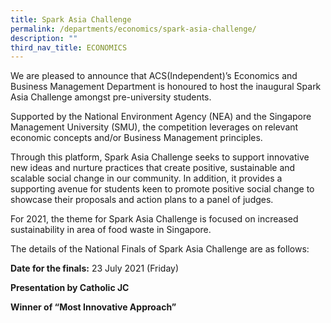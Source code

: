 ```yaml
---
title: Spark Asia Challenge
permalink: /departments/economics/spark-asia-challenge/
description: ""
third_nav_title: ECONOMICS
---
```

We are pleased to announce that ACS(Independent)’s Economics and Business Management Department is honoured to host the inaugural Spark Asia Challenge amongst pre-university students.

Supported by the National Environment Agency (NEA) and the Singapore Management University (SMU), the competition leverages on relevant economic concepts and/or Business Management principles.

Through this platform, Spark Asia Challenge seeks to support innovative new ideas and nurture practices that create positive, sustainable and scalable social change in our community. In addition, it provides a supporting avenue for students keen to promote positive social change to showcase their proposals and action plans to a panel of judges.

For 2021, the theme for Spark Asia Challenge is focused on increased sustainability in area of food waste in Singapore.

The details of the National Finals of Spark Asia Challenge are as follows:

**Date for the finals:** 23 July 2021 (Friday)

**Presentation by Catholic JC**

**Winner of “Most Innovative Approach”**